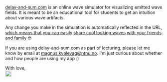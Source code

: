 [delay-and-sum.com](https://www.delay-and-sum.com) is an online wave simulator for visualizing emitted wave fields. It is meant to be an educational tool for students to get an intuition about various wave artifacts.

Any change you make in the simulation is automatically reflected in the URL, [which means that you can easily](https://delay-and-sum.com/?state=eyJkZWxheS1tb2RlbCI6InBsYW5lIiwidHVrZXktcm9sbCI6MC41LCJwdWxzZS1sZW5ndGgiOjgsInByb2JlIjp7ImFycmF5LXdpZHRoIjowLjA0LCJuLWVsZW1lbnRzIjo2NH0sImRpc3BsYXktbW9kZSI6ImVudmVsb3BlIiwic2FtcGxlLXBvaW50IjpbLTAuMDI4Mjk1LDAuMDMyMzU1NjI1MDAwMDAwMDA2XX0%3D) [share cool looking waves](https://delay-and-sum.com/?state=eyJjYW1lcmEiOnsicG9zIjpbLTAuMDAwOTc0NjIxNTYyNDIyNTIyNCwwLjAxODIzOTA0MTAzNTM3NTU1NF0sInNjYWxlIjowLjAyMzgyMDc3ODI5MjMzNTc4fSwicHJvYmUiOnsibi1lbGVtZW50cyI6NjR9LCJtYXhpbXVtLWRiIjotMjAsInNvdW5kLXNwZWVkIjoxMDAwLCJ0aW1lIjowLjAwMDA0MDE0NzU5ODIyNjEyNzMyLCJjZW50ZXItZnJlcXVlbmN5IjoxMDAwMDAwLCJzYW1wbGUtcG9pbnQiOlstMC4wNzAyMzU2MjUsMC4wNjI2OTM3NTAwMDAwMDAwMl19) [with your friends and family](https://delay-and-sum.com/?state=eyJkZWxheS1tb2RlbCI6ImRpdmVyZ2luZyIsInByb2JlIjp7Im4tZWxlbWVudHMiOjgyfSwidmlydHVhbC1zb3VyY2UiOlswLjAxMTY4NDM3NDk5OTk5OTk5NywwLjAxODI2NjI1MDAwMDAwMDAwOF0sInRpbWUiOjAuMDAwMDY5NDQxMzY0ODA0Mzc2NjYsInNhbXBsZS1wb2ludCI6Wy0wLjA0ODA2MzEyNSwwLjAyNjYxNjI1MDAwMDAwMDAwOF19) 🤓

If you are using delay-and-sum.com as part of lecturing, please let me know by email at magnus.kvalevag@ntnu.no. I'm just curious about whether and how people are using my app :)

With love,
<br>
<img src="https://github.com/user-attachments/assets/acf78749-b858-47c0-a934-4f5a4039698c" alt="NTNU hovedlogo - farger - bredde" style="height: 20px;">
